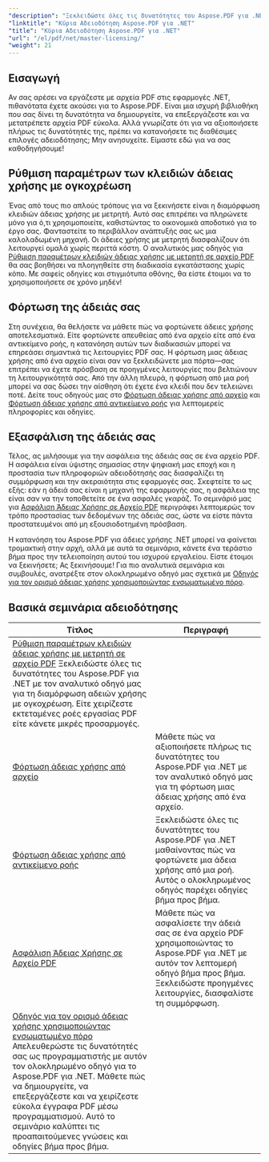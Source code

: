 ```yaml
---
"description": "Ξεκλειδώστε όλες τις δυνατότητες του Aspose.PDF για .NET με λεπτομερή εκπαιδευτικά βίντεο σχετικά με την αδειοδότηση, τη διασφάλιση της συμμόρφωσης και τη βελτιστοποίηση των ροών εργασίας σας σε PDF."
"linktitle": "Κύρια Αδειοδότηση Aspose.PDF για .NET"
"title": "Κύρια Αδειοδότηση Aspose.PDF για .NET"
"url": "/el/pdf/net/master-licensing/"
"weight": 21
---
```


## Εισαγωγή

Αν σας αρέσει να εργάζεστε με αρχεία PDF στις εφαρμογές .NET, πιθανότατα έχετε ακούσει για το Aspose.PDF. Είναι μια ισχυρή βιβλιοθήκη που σας δίνει τη δυνατότητα να δημιουργείτε, να επεξεργάζεστε και να μετατρέπετε αρχεία PDF εύκολα. Αλλά γνωρίζατε ότι για να αξιοποιήσετε πλήρως τις δυνατότητές της, πρέπει να κατανοήσετε τις διαθέσιμες επιλογές αδειοδότησης; Μην ανησυχείτε. Είμαστε εδώ για να σας καθοδηγήσουμε!

## Ρύθμιση παραμέτρων των κλειδιών άδειας χρήσης με ογκοχρέωση
Ένας από τους πιο απλούς τρόπους για να ξεκινήσετε είναι η διαμόρφωση κλειδιών άδειας χρήσης με μετρητή. Αυτό σας επιτρέπει να πληρώνετε μόνο για ό,τι χρησιμοποιείτε, καθιστώντας το οικονομικά αποδοτικό για το έργο σας. Φανταστείτε το περιβάλλον ανάπτυξής σας ως μια καλολαδωμένη μηχανή. Οι άδειες χρήσης με μετρητή διασφαλίζουν ότι λειτουργεί ομαλά χωρίς περιττά κόστη. Ο αναλυτικός μας οδηγός για [Ρύθμιση παραμέτρων κλειδιών άδειας χρήσης με μετρητή σε αρχείο PDF](./configureing-metered-license-keys/) θα σας βοηθήσει να πλοηγηθείτε στη διαδικασία εγκατάστασης χωρίς κόπο. Με σαφείς οδηγίες και στιγμιότυπα οθόνης, θα είστε έτοιμοι να το χρησιμοποιήσετε σε χρόνο μηδέν!

## Φόρτωση της άδειάς σας
Στη συνέχεια, θα θελήσετε να μάθετε πώς να φορτώνετε άδειες χρήσης αποτελεσματικά. Είτε φορτώνετε απευθείας από ένα αρχείο είτε από ένα αντικείμενο ροής, η κατανόηση αυτών των διαδικασιών μπορεί να επηρεάσει σημαντικά τις λειτουργίες PDF σας. Η φόρτωση μιας άδειας χρήσης από ένα αρχείο είναι σαν να ξεκλειδώνετε μια πόρτα—σας επιτρέπει να έχετε πρόσβαση σε προηγμένες λειτουργίες που βελτιώνουν τη λειτουργικότητά σας. Από την άλλη πλευρά, η φόρτωση από μια ροή μπορεί να σας δώσει την αίσθηση ότι έχετε ένα κλειδί που δεν τελειώνει ποτέ. Δείτε τους οδηγούς μας στο [Φόρτωση άδειας χρήσης από αρχείο](./loading-license-from-file/) και [Φόρτωση άδειας χρήσης από αντικείμενο ροής](./loading-license-from-stream-object/) για λεπτομερείς πληροφορίες και οδηγίες.

## Εξασφάλιση της άδειάς σας
Τέλος, ας μιλήσουμε για την ασφάλεια της άδειάς σας σε ένα αρχείο PDF. Η ασφάλεια είναι ύψιστης σημασίας στην ψηφιακή μας εποχή και η προστασία των πληροφοριών αδειοδότησής σας διασφαλίζει τη συμμόρφωση και την ακεραιότητα στις εφαρμογές σας. Σκεφτείτε το ως εξής: εάν η άδειά σας είναι η μηχανή της εφαρμογής σας, η ασφάλεια της είναι σαν να την τοποθετείτε σε ένα ασφαλές γκαράζ. Το σεμινάριό μας για [Ασφάλιση Άδειας Χρήσης σε Αρχείο PDF](./securing-license/) περιγράφει λεπτομερώς τον τρόπο προστασίας των δεδομένων της άδειάς σας, ώστε να είστε πάντα προστατευμένοι από μη εξουσιοδοτημένη πρόσβαση.

Η κατανόηση του Aspose.PDF για άδειες χρήσης .NET μπορεί να φαίνεται τρομακτική στην αρχή, αλλά με αυτά τα σεμινάρια, κάνετε ένα τεράστιο βήμα προς την τελειοποίηση αυτού του ισχυρού εργαλείου. Είστε έτοιμοι να ξεκινήσετε; Ας ξεκινήσουμε! Για πιο αναλυτικά σεμινάρια και συμβουλές, ανατρέξτε στον ολοκληρωμένο οδηγό μας σχετικά με [Οδηγός για τον ορισμό άδειας χρήσης χρησιμοποιώντας ενσωματωμένο πόρο](./guide-to-set-license-using-embedded-resource/). 


## Βασικά σεμινάρια αδειοδότησης
| Τίτλος | Περιγραφή |
| --- | --- | 
| [Ρύθμιση παραμέτρων κλειδιών άδειας χρήσης με μετρητή σε αρχείο PDF](./configureing-metered-license-keys/) Ξεκλειδώστε όλες τις δυνατότητες του Aspose.PDF για .NET με τον αναλυτικό οδηγό μας για τη διαμόρφωση αδειών χρήσης με ογκοχρέωση. Είτε χειρίζεστε εκτεταμένες ροές εργασίας PDF είτε κάνετε μικρές προσαρμογές. |  
| [Φόρτωση άδειας χρήσης από αρχείο](./loading-license-from-file/) | Μάθετε πώς να αξιοποιήσετε πλήρως τις δυνατότητες του Aspose.PDF για .NET με τον αναλυτικό οδηγό μας για τη φόρτωση μιας άδειας χρήσης από ένα αρχείο. |  
| [Φόρτωση άδειας χρήσης από αντικείμενο ροής](./loading-license-from-stream-object/) | Ξεκλειδώστε όλες τις δυνατότητες του Aspose.PDF για .NET μαθαίνοντας πώς να φορτώνετε μια άδεια χρήσης από μια ροή. Αυτός ο ολοκληρωμένος οδηγός παρέχει οδηγίες βήμα προς βήμα. |  
| [Ασφάλιση Άδειας Χρήσης σε Αρχείο PDF](./securing-license/) | Μάθετε πώς να ασφαλίσετε την άδειά σας σε ένα αρχείο PDF χρησιμοποιώντας το Aspose.PDF για .NET με αυτόν τον λεπτομερή οδηγό βήμα προς βήμα. Ξεκλειδώστε προηγμένες λειτουργίες, διασφαλίστε τη συμμόρφωση. |  
| [Οδηγός για τον ορισμό άδειας χρήσης χρησιμοποιώντας ενσωματωμένο πόρο](./guide-to-set-license-using-embedded-resource/) Απελευθερώστε τις δυνατότητές σας ως προγραμματιστής με αυτόν τον ολοκληρωμένο οδηγό για το Aspose.PDF για .NET. Μάθετε πώς να δημιουργείτε, να επεξεργάζεστε και να χειρίζεστε εύκολα έγγραφα PDF μέσω προγραμματισμού. Αυτό το σεμινάριο καλύπτει τις προαπαιτούμενες γνώσεις και οδηγίες βήμα προς βήμα. |